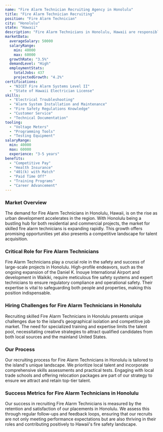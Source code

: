 ```yaml
---
name: "Fire Alarm Technician Recruiting Agency in Honolulu"
title: "Fire Alarm Technician Recruiting"
position: "Fire Alarm Technician"
city: "Honolulu"
state: "Hawaii"
description: "Fire Alarm Technicians in Honolulu, Hawaii are responsible for installing, maintaining, and repairing fire alarm systems in both residential and commercial buildings."
marketData:
  averageSalary: 50000
  salaryRange:
    min: 40000
    max: 60000
  growthRate: "3.5%"
  demandLevel: "High"
  employmentStats:
    totalJobs: 437
    projectedGrowth: "4.2%"
certifications:
  - "NICET Fire Alarm Systems Level II"
  - "State of Hawaii Electrician License"
skills:
  - "Electrical Troubleshooting"
  - "Alarm System Installation and Maintenance"
  - "Fire Safety Regulations Knowledge"
  - "Customer Service"
  - "Technical Documentation"
tooling:
  - "Voltage Meters"
  - "Programming Tools"
  - "Testing Equipment"
salaryRange:
  min: 40000
  max: 60000
  experience: "3-5 years"
benefits:
  - "Competitive Pay"
  - "Health Insurance"
  - "401(k) with Match"
  - "Paid Time Off"
  - "Training Programs"
  - "Career Advancement"
---
```


### Market Overview
The demand for Fire Alarm Technicians in Honolulu, Hawaii, is on the rise as urban development accelerates in the region. With Honolulu being a bustling hub for both residential and commercial projects, the market for skilled fire alarm technicians is expanding rapidly. This growth offers promising opportunities yet also presents a competitive landscape for talent acquisition.

### Critical Role for Fire Alarm Technicians
Fire Alarm Technicians play a crucial role in the safety and success of large-scale projects in Honolulu. High-profile endeavors, such as the ongoing expansion of the Daniel K. Inouye International Airport and development in Waikiki, require meticulous fire safety systems and expert technicians to ensure regulatory compliance and operational safety. Their expertise is vital to safeguarding both people and properties, making this position indispensable.

### Hiring Challenges for Fire Alarm Technicians in Honolulu
Recruiting skilled Fire Alarm Technicians in Honolulu presents unique challenges due to the island’s geographical isolation and competitive job market. The need for specialized training and expertise limits the talent pool, necessitating creative strategies to attract qualified candidates from both local sources and the mainland United States.

### Our Process
Our recruiting process for Fire Alarm Technicians in Honolulu is tailored to the island's unique landscape. We prioritize local talent and incorporate comprehensive skills assessments and practical tests. Engaging with local trade schools and offering relocation packages are part of our strategy to ensure we attract and retain top-tier talent.

### Success Metrics for Fire Alarm Technicians in Honolulu
Our success in recruiting Fire Alarm Technicians is measured by the retention and satisfaction of our placements in Honolulu. We assess this through regular follow-ups and feedback loops, ensuring that our recruits are not only meeting performance expectations but are also thriving in their roles and contributing positively to Hawaii's fire safety landscape.